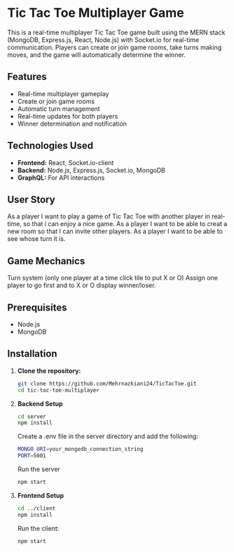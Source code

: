 
# Tic Tac Toe Multiplayer Game

This is a real-time multiplayer Tic Tac Toe game built using the MERN stack (MongoDB, Express.js, React, Node.js) with Socket.io for real-time communication. Players can create or join game rooms, take turns making moves, and the game will automatically determine the winner.

## Features

- Real-time multiplayer gameplay
- Create or join game rooms
- Automatic turn management
- Real-time updates for both players
- Winner determination and notification

## Technologies Used

- **Frontend:** React, Socket.io-client
- **Backend:** Node.js, Express.js, Socket.io, MongoDB
- **GraphQL:** For API interactions

## User Story

As a player I want to play a game of Tic Tac Toe with another player in real-time, so that i can enjoy a nice game. As a player I want to be able to creat a new room so that I can invite other players. As a player I want to be able to see whose turn it is.

 ## Game Mechanics
 Turn system (only one player at a time click tile to put X or O)
 Assign one player to go first and to X or O display winner/loser.


## Prerequisites

- Node.js
- MongoDB

## Installation

1. **Clone the repository:**

   ```bash
   git clone https://github.com/Mehrnazkiani24/TicTacToe.git
   cd tic-tac-toe-multiplayer
   ```

2. **Backend Setup**

   ```bash
   cd server
   npm install
   ```

   Create a .env file in the server directory and add the following:

   ```bash
   MONGO_URI=your_mongodb_connection_string
   PORT=5001
   ```

   Run the server

   ```bash
   npm start
   ```

3. **Frontend Setup**

   ```bash
   cd ../client
   npm install
   ```

   Run the client:

   ```bash
   npm start
   ```







